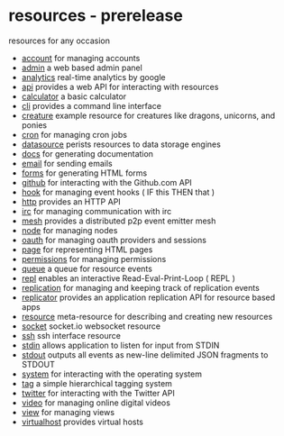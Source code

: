 # resources - prerelease 

resources for any occasion 

 - [account](https://github.com/bigcompany/resources/tree/master/account) for managing accounts
 - [admin](https://github.com/bigcompany/resources/tree/master/admin) a web based admin panel
 - [analytics](https://github.com/bigcompany/resources/tree/master/analytics) real-time analytics by google
 - [api](https://github.com/bigcompany/resources/tree/master/api) provides a web API for interacting with resources
 - [calculator](https://github.com/bigcompany/resources/tree/master/calculator) a basic calculator
 - [cli](https://github.com/bigcompany/resources/tree/master/cli) provides a command line interface
 - [creature](https://github.com/bigcompany/resources/tree/master/creature) example resource for creatures like dragons, unicorns, and ponies
 - [cron](https://github.com/bigcompany/resources/tree/master/cron) for managing cron jobs
 - [datasource](https://github.com/bigcompany/resources/tree/master/datasource) perists resources to data storage engines
 - [docs](https://github.com/bigcompany/resources/tree/master/docs) for generating documentation
 - [email](https://github.com/bigcompany/resources/tree/master/email) for sending emails
 - [forms](https://github.com/bigcompany/resources/tree/master/forms) for generating HTML forms
 - [github](https://github.com/bigcompany/resources/tree/master/github) for interacting with the Github.com API
 - [hook](https://github.com/bigcompany/resources/tree/master/hook) for managing event hooks ( IF this THEN that )
 - [http](https://github.com/bigcompany/resources/tree/master/http) provides an HTTP API
 - [irc](https://github.com/bigcompany/resources/tree/master/irc) for managing communication with irc
 - [mesh](https://github.com/bigcompany/resources/tree/master/mesh) provides a distributed p2p event emitter mesh
 - [node](https://github.com/bigcompany/resources/tree/master/node) for managing nodes
 - [oauth](https://github.com/bigcompany/resources/tree/master/oauth) for managing oauth providers and sessions
 - [page](https://github.com/bigcompany/resources/tree/master/page) for representing HTML pages
 - [permissions](https://github.com/bigcompany/resources/tree/master/permissions) for managing permissions
 - [queue](https://github.com/bigcompany/resources/tree/master/queue) a queue for resource events
 - [repl](https://github.com/bigcompany/resources/tree/master/repl) enables an interactive Read-Eval-Print-Loop ( REPL )
 - [replication](https://github.com/bigcompany/resources/tree/master/replication) for managing and keeping track of replication events
 - [replicator](https://github.com/bigcompany/resources/tree/master/replicator) provides an application replication API for resource based apps
 - [resource](https://github.com/bigcompany/resources/tree/master/resource) meta-resource for describing and creating new resources
 - [socket](https://github.com/bigcompany/resources/tree/master/socket) socket.io websocket resource
 - [ssh](https://github.com/bigcompany/resources/tree/master/ssh) ssh interface resource
 - [stdin](https://github.com/bigcompany/resources/tree/master/stdin) allows application to listen for input from STDIN
 - [stdout](https://github.com/bigcompany/resources/tree/master/stdout) outputs all events as new-line delimited JSON fragments to STDOUT
 - [system](https://github.com/bigcompany/resources/tree/master/system) for interacting with the operating system
 - [tag](https://github.com/bigcompany/resources/tree/master/tag) a simple hierarchical tagging system
 - [twitter](https://github.com/bigcompany/resources/tree/master/twitter) for interacting with the Twitter API
 - [video](https://github.com/bigcompany/resources/tree/master/video) for managing online digital videos
 - [view](https://github.com/bigcompany/resources/tree/master/view) for managing views
 - [virtualhost](https://github.com/bigcompany/resources/tree/master/virtualhost) provides virtual hosts
